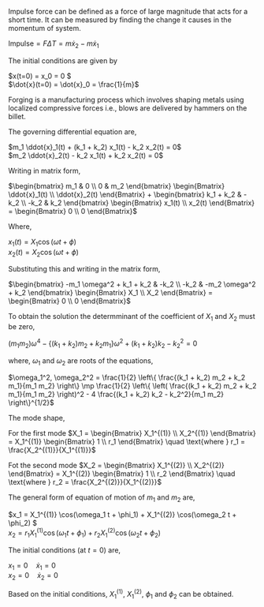  Impulse force can be defined as a force of large magnitude that acts for a short time. It can be measured by finding the change it causes in the momentum of system.
 <br> 

 
<!-- ![Alt text](images/10.png) -->

$\text{Impulse} = F \Delta T = m \dot{x}_2 - m \dot{x}_1$

 
 
The initial conditions are given by

<!-- ![Alt text](images/11.png) -->

$x(t=0) = x_0 = 0 $  
$\dot{x}(t=0) = \dot{x}_0 = \frac{1}{m}$



Forging is a manufacturing process which involves shaping metals using localized compressive forces i.e., blows are delivered by hammers on the billet. 

The governing differential equation are,

$m_1 \ddot{x}_1(t) + (k_1 + k_2) x_1(t) - k_2 x_2(t) = 0$   
$m_2 \ddot{x}_2(t) - k_2 x_1(t) + k_2 x_2(t) = 0$

Writing in matrix form,

$\begin{bmatrix} m_1 & 0 \\ 0 & m_2 \end{bmatrix} \begin{Bmatrix} \ddot{x}_1(t) \\ \ddot{x}_2(t) \end{Bmatrix} + \begin{bmatrix} k_1 + k_2 & -k_2 \\ -k_2 & k_2 \end{bmatrix} \begin{Bmatrix} x_1(t) \\ x_2(t) \end{Bmatrix} = \begin{Bmatrix} 0 \\ 0 \end{Bmatrix}$

Where,

$x_1(t) = X_1 \cos(\omega t + \phi)$  
$x_2(t) = X_2 \cos(\omega t + \phi)$

Substituting this and writing in the matrix form,

$\begin{bmatrix} -m_1 \omega^2 + k_1 + k_2 & -k_2 \\ -k_2 & -m_2 \omega^2 + k_2 \end{bmatrix} \begin{Bmatrix} X_1 \\ X_2 \end{Bmatrix} = \begin{Bmatrix} 0 \\ 0 \end{Bmatrix}$  

To obtain the solution the determminant of the coefficient of $X_1$ and $X_2$ must be zero,

$(m_1 m_2) \omega^4 - \{(k_1 + k_2) m_2 + k_2 m_1\} \omega^2 + (k_1 + k_2) k_2 - k_2^2 = 0$

where, $\omega_1$ and $\omega_2$ are roots of the equations,

$\omega_1^2, \omega_2^2 = \frac{1}{2} \left\{ \frac{(k_1 + k_2) m_2 + k_2 m_1}{m_1 m_2} \right\} \mp \frac{1}{2} \left\{ \left( \frac{(k_1 + k_2) m_2 + k_2 m_1}{m_1 m_2} \right)^2 - 4 \frac{(k_1 + k_2) k_2 - k_2^2}{m_1 m_2} \right\}^{1/2}$  

The mode shape,

For the first mode $X_1 = \begin{Bmatrix} X_1^{(1)} \\ X_2^{(1)} \end{Bmatrix} = X_1^{(1)} \begin{Bmatrix} 1 \\ r_1 \end{Bmatrix} \quad \text{where } r_1 = \frac{X_2^{(1)}}{X_1^{(1)}}$

Fot the second mode $X_2 = \begin{Bmatrix} X_1^{(2)} \\ X_2^{(2)} \end{Bmatrix} = X_1^{(2)} \begin{Bmatrix} 1 \\ r_2 \end{Bmatrix} \quad \text{where } r_2 = \frac{X_2^{(2)}}{X_1^{(2)}}$

The general form of equation of motion of $m_1$ and $m_2$ are,

$x_1 = X_1^{(1)} \cos(\omega_1 t + \phi_1) + X_1^{(2)} \cos(\omega_2 t + \phi_2) $  
$x_2 = r_1 X_1^{(1)} \cos(\omega_1 t + \phi_1) + r_2 X_1^{(2)} \cos(\omega_2 t + \phi_2)$ 

The initial conditions (at $t = 0$) are,

$x_1 = 0 \quad \dot{x}_1 = 0$  
$x_2 = 0 \quad \dot{x}_2 = 0$

Based on the initial conditions, $X_1^{(1)}$, $X_1^{(2)}$, $\phi_1$ and $\phi_2$ can be obtained.



<!-- ![Alt text](images/4.png) -->

<!-- ![Alt text](images/5.png) -->